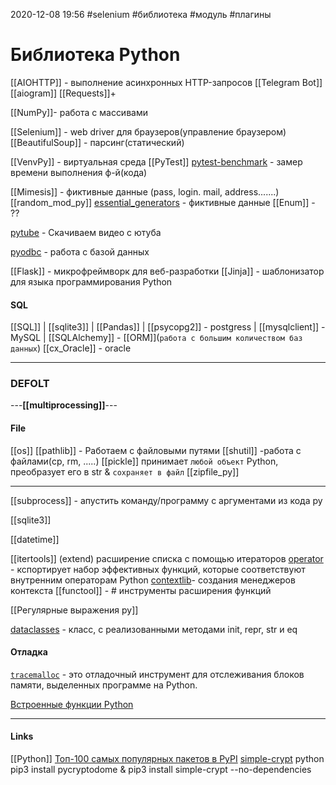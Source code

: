 2020-12-08 19:56
#selenium #библиотека #модуль #плагины 
# Библиотека Python
[[AIOHTTP]] - выполнение асинхронных HTTP-запросов
[[Telegram Bot]] [[aiogram]]
[[Requests]]+[](https://smartiqa.ru/blog/python-requests)


[[NumPy]]- работа с массивами

[[Selenium]] - web driver для браузеров(управление браузером)
[[BeautifulSoup]] - парсинг(статический)

[[VenvPy]] - виртуальная среда
[[PyTest]]
[pytest-benchmark](https://pytest-benchmark.readthedocs.io/en/latest/usage.html) - замер времени выполнения ф-й(кода)

[[Mimesis]] - фиктивные данные (pass, login. mail, address.......)
[[random_mod_py]]
[essential_generators](https://github.com/shane-mason/essential-generators) - фиктивные данные
[[Enum]] - ?? 

[pytube](https://t.me/c/1400358557/82) - Скачиваем видео с ютуба

[pyodbc](https://dvsemenov.ru/dostup-k-bazam-dannyx-v-python-s-pomoshhyu-pyodbc/) - работа с базой данных

[[Flask]] - микрофреймворк для веб-разработки
[[Jinja]] - шаблонизатор для языка программирования Python
#### SQL
[[SQL]] | [[sqlite3]] | [[Pandas]] | [[psycopg2]] - postgress | 
[[mysqlclient]] - MySQL | [[SQLAlchemy]] - [[ORM]](`работа с большим количеством баз данных`)
[[cx_Oracle]] - oracle
________________________________________
### DEFOLT
---__[[multiprocessing]]__---
#### File
[[os]] [](https://egorovegor.ru/python-os-module/)
[[pathlib]] [](https://t.me/c/1400358557/65)  - Работаем с файловыми путями
[[shutil]]	-работа с файлами(cp, rm, .....)
[[pickle]] принимает `любой объект` Python, преобразует его в str & `сохраняет в файл`
[[zipfile_py]]
______________________________
[[subprocess]] - апустить команду/программу с аргументами из кода py

[[sqlite3]]

[[datetime]]

[[itertools]] (extend) расширение списка с помощью итераторов
[operator](https://docs-python.ru/standart-library/modul-operator-python/) - кспортирует набор эффективных функций, которые соответствуют внутренним операторам Python
[contextlib](https://docs-python.ru/standart-library/modul-contextlib-python/)- создания менеджеров контекста
[[functool]] - # инструменты расширения функций

[[Регулярные выражения py]]

[dataclasses](https://t.me/c/1400358557/64) - класс, с реализованными методами init, repr, str и eq

#### Отладка
[`tracemalloc`](https://docs-python.ru/standart-library/modul-tracemalloc-python/ "Модуль tracemalloc в Python, отслеживание блоков памяти.") - это отладочный инструмент для отслеживания блоков памяти, выделенных программе на Python.

[Встроенные функции Python](https://docs-python.ru/tutorial/vstroennye-funktsii-interpretatora-python/ "Встроенные функции Python.")
____________________________
#### Links
 [[Python]] 
 [Топ-100 самых популярных пакетов в PyPI](https://pythonist.ru/top-100-samyh-populyarnyh-paketov-v-pypi/)
 [simple-crypt](https://stackoverflow.com/questions/57065396/installing-python-simple-crypt-on-windows10#62556401) python pip3 install pycryptodome & pip3 install simple-crypt --no-dependencies